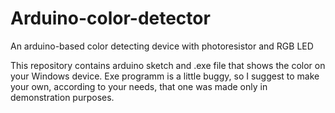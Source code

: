 # Arduino-color-detector
An arduino-based color detecting device with photoresistor and RGB LED


This repository contains arduino sketch and .exe file that shows the color on your Windows device.
Exe programm is a little buggy, so I suggest to make your own, according to your needs, that one was made only in demonstration purposes.


